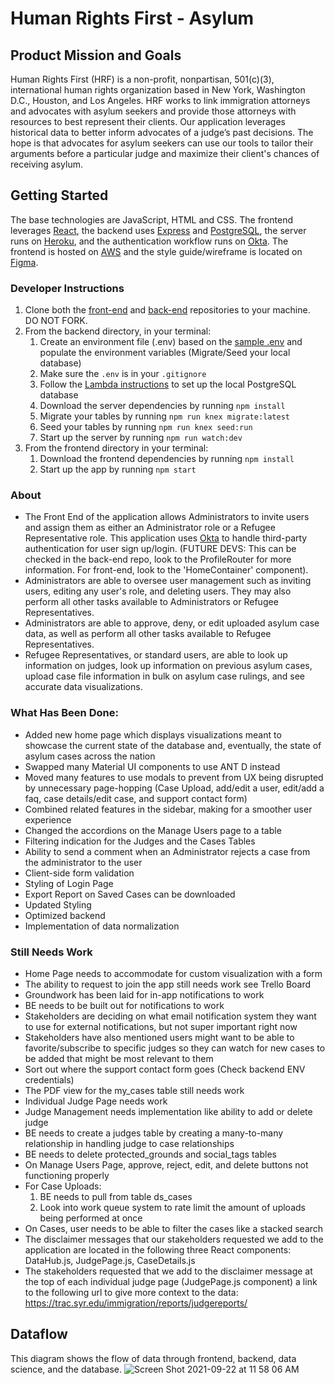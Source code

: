 # Human Rights First - Asylum

## Product Mission and Goals

Human Rights First (HRF) is a non-profit, nonpartisan, 501(c)(3), international human rights organization based in New York, Washington D.C., Houston, and Los Angeles. HRF works to link immigration attorneys and advocates with asylum seekers and provide those attorneys with resources to best represent their clients. Our application leverages historical data to better inform advocates of a judge’s past decisions. The hope is that advocates for asylum seekers can use our tools to tailor their arguments before a particular judge and maximize their client's chances of receiving asylum.

## Getting Started
The base technologies are JavaScript, HTML and CSS. The frontend leverages [React](https://reactjs.org/), the backend uses [Express](https://expressjs.com/) and [PostgreSQL](https://www.postgresql.org/), the server runs on [Heroku](heroku.com), and the authentication workflow runs on [Okta](https://developer.okta.com/okta-sdk-nodejs/jsdocs/). The frontend is hosted on [AWS](https://aws.amazon.com/) and the style guide/wireframe is located on [Figma](https://www.figma.com/file/V2XbE5rpvqrNLOXs3m82k8/HRF-Asylum-Labs34-A).

### Developer Instructions
1. Clone both the [front-end](https://github.com/Lambda-School-Labs/human-rights-first-asylum-fe-a) and [back-end](https://github.com/Lambda-School-Labs/human-rights-first-asylum-be-a) repositories to your machine. DO NOT FORK.
1. From the backend directory, in your terminal:
    1. Create an environment file (.env) based on the [sample .env](https://github.com/Lambda-School-Labs/human-rights-first-asylum-fe-a/blob/main/.env.sample) and populate the environment variables (Migrate/Seed your local database)
    1. Make sure the `.env` is in your `.gitignore`
    1. Follow the [Lambda instructions](https://docs.labs.lambdaschool.com/api/#setup-postgres) to set up the local PostgreSQL database
    1. Download the server dependencies by running `npm install`
    1. Migrate your tables by running `npm run knex migrate:latest`
    1. Seed your tables by running `npm run knex seed:run`
    1. Start up the server by running `npm run watch:dev`
1. From the frontend directory in your terminal:
    1. Download the frontend dependencies by running `npm install`
    1. Start up the app by running `npm start`

### About

- The Front End of the application allows Administrators to invite users and assign them as either an Administrator role or a Refugee Representative role. This application uses [Okta](https://www.okta.com/) to handle third-party authentication for user sign up/login. (FUTURE DEVS: This can be checked in the back-end repo, look to the ProfileRouter for more information. For front-end, look to the 'HomeContainer' component).
- Administrators are able to oversee user management such as inviting users, editing any user's role, and deleting users. They may also perform all other tasks available to Administrators or Refugee Representatives.
- Administrators are able to approve, deny, or edit uploaded asylum case data, as well as perform all other tasks available to Refugee Representatives.
- Refugee Representatives, or standard users, are able to look up information on judges, look up information on previous asylum cases, upload case file information in bulk on asylum case rulings, and see accurate data visualizations.

### What Has Been Done:

- Added new home page which displays visualizations meant to showcase the current state of the database and, eventually, the state of asylum cases across the nation
- Swapped many Material UI components to use ANT D instead
- Moved many features to use modals to prevent from UX being disrupted by unnecessary page-hopping (Case Upload, add/edit a user, edit/add a faq, case details/edit case, and support contact form)
- Combined related features in the sidebar, making for a smoother user experience
- Changed the accordions on the Manage Users page to a table
- Filtering indication for the Judges and the Cases Tables
- Ability to send a comment when an Administrator rejects a case from the administrator to the user
- Client-side form validation
- Styling of Login Page
- Export Report on Saved Cases can be downloaded
- Updated Styling 
- Optimized backend
- Implementation of data normalization

### Still Needs Work

- Home Page needs to accommodate for custom visualization with a form
- The ability to request to join the app still needs work see Trello Board
- Groundwork has been laid for in-app notifications to work
- BE needs to be built out for notifications to work
- Stakeholders are deciding on what email notification system they want to use for external notifications, but not super important right now
- Stakeholders have also mentioned users might want to be able to favorite/subscribe to specific judges so they can watch for new cases to be added that might be most relevant to them
- Sort out where the support contact form goes (Check backend ENV credentials)
- The PDF view for the my_cases table still needs work
- Individual Judge Page needs work 
- Judge Management needs implementation like ability to add or delete judge
- BE needs to create a judges table by creating a many-to-many relationship in handling judge to case relationships
- BE needs to delete protected_grounds and social_tags tables
- On Manage Users Page, approve, reject, edit, and delete buttons not functioning properly  
- For Case Uploads:
    1. BE needs to pull from table ds_cases
    2. Look into work queue system to rate limit the amount of uploads being performed at once
- On Cases, user needs to be able to filter the cases like a stacked search
- The disclaimer messages that our stakeholders requested we add to the application are located in the following three React components: DataHub.js, JudgePage.js, CaseDetails.js
- The stakeholders requested that we add to the disclaimer message at the top of each individual judge page (JudgePage.js component) a link to the following url to give more context to the data: https://trac.syr.edu/immigration/reports/judgereports/

## Dataflow
This diagram shows the flow of data through frontend, backend, data science, and the database.
![Screen Shot 2021-09-22 at 11 58 06 AM](https://user-images.githubusercontent.com/71359375/134429532-aaaebcc9-a2fd-4cfc-a916-12e2855c4c9d.png)

